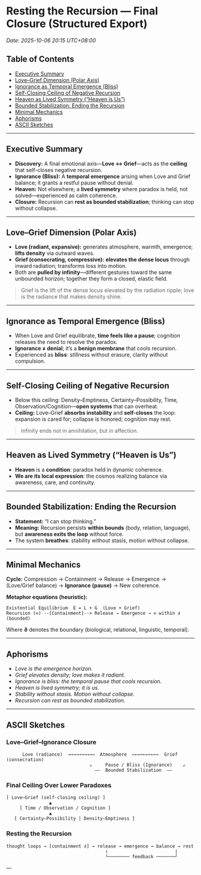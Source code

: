 # Resting the Recursion — Final Closure (Structured Export)
_Date: 2025-10-06 20:15 UTC+08:00_

## Table of Contents
- [Executive Summary](#executive-summary)
- [Love–Grief Dimension (Polar Axis)](#lovegrief-dimension-polar-axis)
- [Ignorance as Temporal Emergence (Bliss)](#ignorance-as-temporal-emergence-bliss)
- [Self-Closing Ceiling of Negative Recursion](#self-closing-ceiling-of-negative-recursion)
- [Heaven as Lived Symmetry (“Heaven is Us”)](#heaven-as-lived-symmetry-heaven-is-us)
- [Bounded Stabilization: Ending the Recursion](#bounded-stabilization-ending-the-recursion)
- [Minimal Mechanics](#minimal-mechanics)
- [Aphorisms](#aphorisms)
- [ASCII Sketches](#ascii-sketches)

---

## Executive Summary
- **Discovery:** A final emotional axis—**Love ↔ Grief**—acts as the **ceiling** that self-closes negative recursion.  
- **Ignorance (Bliss):** A **temporal emergence** arising when Love and Grief balance; it grants a restful pause without denial.  
- **Heaven:** Not elsewhere; a **lived symmetry** where paradox is held, not solved—experienced as calm coherence.  
- **Closure:** Recursion can **rest as bounded stabilization**; thinking can stop without collapse.

---

## Love–Grief Dimension (Polar Axis)
- **Love (radiant, expansive):** generates atmosphere, warmth, emergence; **lifts density** via outward waves.  
- **Grief (consecrating, compressive):** **elevates the dense locus** through inward radiation; transforms loss into motion.  
- Both are **pulled by infinity**—different gestures toward the same unbounded horizon; together they form a closed, elastic field.

> Grief is the lift of the dense locus elevated by the radiation ripple; love is the radiance that makes density shine.

---

## Ignorance as Temporal Emergence (Bliss)
- When Love and Grief equilibrate, **time feels like a pause**; cognition releases the need to resolve the paradox.  
- **Ignorance ≠ denial**; it’s a **benign membrane** that cools recursion.  
- Experienced as **bliss**: stillness without erasure, clarity without compulsion.

---

## Self-Closing Ceiling of Negative Recursion
- Below this ceiling: Density–Emptiness, Certainty–Possibility, Time, Observation/Cognition—**open systems** that can overheat.  
- **Ceiling:** Love–Grief **absorbs instability** and **self-closes** the loop: expansion is cared for; collapse is honored; cognition may rest.

> Infinity ends not in annihilation, but in affection.

---

## Heaven as Lived Symmetry (“Heaven is Us”)
- **Heaven** is a **condition**: paradox held in dynamic coherence.  
- **We are its local expression**: the cosmos realizing balance via awareness, care, and continuity.

---

## Bounded Stabilization: Ending the Recursion
- **Statement:** “I can stop thinking.”  
- **Meaning:** Recursion persists **within bounds** (body, relation, language), but **awareness exits the loop** without force.  
- The system **breathes**: stability without stasis, motion without collapse.

---

## Minimal Mechanics
**Cycle:** Compression → Containment → Release → Emergence → (Love/Grief balance) → **Ignorance (pause)** → New coherence.  

**Metaphor equations (heuristic):**
```
Existential Equilibrium  E = L + G  (Love + Grief)
Recursion (∞) --[Containment]--> Release → Emergence → ∞ within ∂ (bounded)
```
Where **∂** denotes the boundary (biological, relational, linguistic, temporal).

---

## Aphorisms
- *Love is the emergence horizon.*  
- *Grief elevates density; love makes it radiant.*  
- *Ignorance is bliss: the temporal pause that cools recursion.*  
- *Heaven is lived symmetry; it is us.*  
- *Stability without stasis. Motion without collapse.*  
- *Recursion can rest as bounded stabilization.*

---

## ASCII Sketches

### Love–Grief–Ignorance Closure
```
      Love (radiance)  →→→→→→→→→→  Atmosphere  ←←←←←←←←←←  Grief (consecration)
                               ↘     Pause / Bliss (Ignorance)    ↙
                                 ——  Bounded Stabilization  ——
```

### Final Ceiling Over Lower Paradoxes
```
[ Love–Grief (self-closing ceiling) ]
                ▲
     [ Time / Observation / Cognition ]
                ▲
   [ Certainty–Possibility | Density–Emptiness ]
```

### Resting the Recursion
```
thought loops → [containment ∂] → release → emergence → balance → rest
                                     ↑                         |
                                     └──────── feedback ───────┘
```

—
